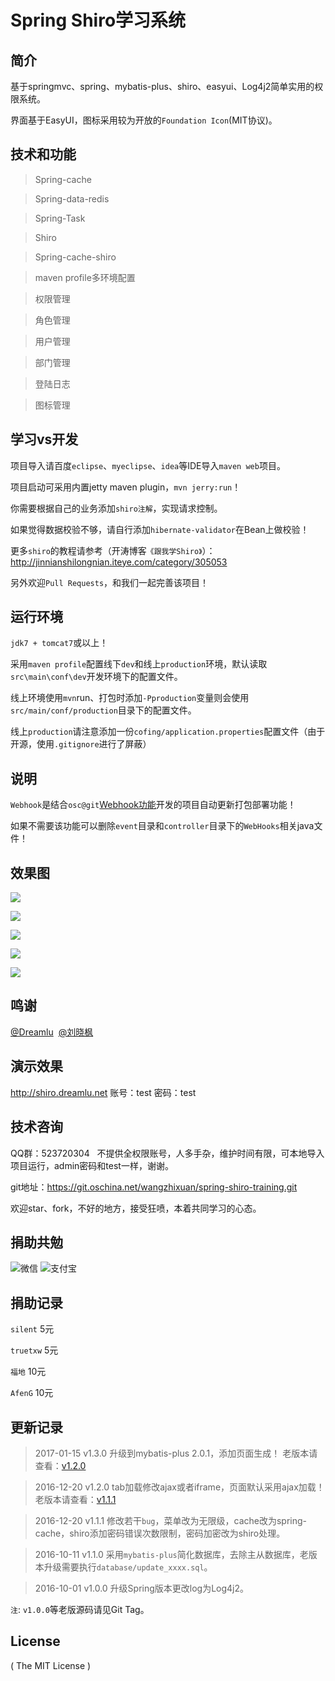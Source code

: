 # Spring Shiro学习系统

## 简介
基于springmvc、spring、mybatis-plus、shiro、easyui、Log4j2简单实用的权限系统。

界面基于EasyUI，图标采用较为开放的`Foundation Icon`(MIT协议)。

## 技术和功能
> Spring-cache

> Spring-data-redis

> Spring-Task

> Shiro

> Spring-cache-shiro

> maven profile多环境配置

> 权限管理

> 角色管理

> 用户管理

> 部门管理

> 登陆日志

> 图标管理

## 学习vs开发
项目导入请百度`eclipse`、`myeclipse`、`idea`等IDE导入`maven web`项目。

项目启动可采用内置jetty maven plugin，`mvn jerry:run`！

你需要根据自己的业务添加`shiro注解`，实现请求控制。

如果觉得数据校验不够，请自行添加`hibernate-validator`在Bean上做校验！

更多`shiro`的教程请参考（开涛博客`《跟我学Shiro》`）：http://jinnianshilongnian.iteye.com/category/305053

另外欢迎`Pull Requests`，和我们一起完善该项目！

## 运行环境
`jdk7 + tomcat7`或以上！

采用`maven profile`配置线下`dev`和线上`production`环境，默认读取`src\main\conf\dev`开发环境下的配置文件。

线上环境使用`mvn`run、打包时添加`-Pproduction`变量则会使用`src/main/conf/production`目录下的配置文件。

线上`production`请注意添加一份`cofing/application.properties`配置文件（由于开源，使用`.gitignore`进行了屏蔽）

## 说明
`Webhook`是结合`osc@git`[Webhook功能](http://git.mydoc.io/?t=83172)开发的项目自动更新打包部署功能！

如果不需要该功能可以删除`event`目录和`controller`目录下的`WebHooks`相关java文件！

## 效果图
<p>
<img src="http://static.oschina.net/uploads/img/201512/06161620_HLY6.jpg"/>
</p>
<p>
<img src="http://static.oschina.net/uploads/img/201512/06161621_NIlr.jpg"/>
</p>
<p>
<img src="http://static.oschina.net/uploads/img/201512/06161621_63ZV.jpg"/>
</p>
<p>
<img src="http://static.oschina.net/uploads/img/201512/06164718_18nx.jpg"/>
</p>
<p>
<img src="http://static.oschina.net/uploads/img/201512/06161621_NiiM.jpg"/>
</p>

## 鸣谢
<p>
<a href="http://my.oschina.net/qq596392912" target="_blank">@Dreamlu</a>&nbsp;
<a href="http://my.oschina.net/u/993551" target="_blank">@刘晓枫</a>
</p>

## 演示效果
<p>
<a href="http://shiro.dreamlu.net" target="_blank">http://shiro.dreamlu.net</a> 账号：test 密码：test
</p>

## 技术咨询
<p>
QQ群：523720304 &nbsp; 不提供全权限账号，人多手杂，维护时间有限，可本地导入项目运行，admin密码和test一样，谢谢。
</p>
<p>
git地址：<a href="https://git.oschina.net/wangzhixuan/spring-shiro-training.git" target="_blank">https://git.oschina.net/wangzhixuan/spring-shiro-training.git</a>
</p>
<p>
欢迎star、fork，不好的地方，接受狂喷，本着共同学习的心态。
</p>

## 捐助共勉
<p>
<img src="http://ww2.sinaimg.cn/small/907f4c96jw1f3sjdhn1dcj208w0aiq3d.jpg" alt="微信" />
<img src="http://ww3.sinaimg.cn/small/907f4c96jw1f3sjdhkn0rj20by0byq33.jpg" alt="支付宝" />
</p>

## 捐助记录
`silent`  5元

`truetxw` 5元

`福地` 10元

`AfenG` 10元

## 更新记录
> 2017-01-15 v1.3.0 升级到mybatis-plus 2.0.1，添加页面生成！
> 老版本请查看：[v1.2.0](http://git.oschina.net/wangzhixuan/spring-shiro-training/tree/v1.2.0/)

> 2016-12-20 v1.2.0 tab加载修改ajax或者iframe，页面默认采用ajax加载！
> 老版本请查看：[v1.1.1](http://git.oschina.net/wangzhixuan/spring-shiro-training/tree/v1.1.1/)

> 2016-12-20 v1.1.1 修改若干`bug`，菜单改为无限级，cache改为spring-cache，shiro添加密码错误次数限制，密码加密改为shiro处理。

> 2016-10-11 v1.1.0 采用`mybatis-plus`简化数据库，去除主从数据库，老版本升级需要执行`database/update_xxxx.sql`。

> 2016-10-01 v1.0.0 升级Spring版本更改log为Log4j2。

`注`: `v1.0.0`等老版源码请见Git Tag。

## License

( The MIT License )

